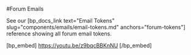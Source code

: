 #Forum Emails

See our [bp_docs_link text="Email Tokens" slug="components/emails/email-tokens.md" anchors="forum-tokens"] reference showing all forum email tokens.

[bp_embed] https://youtu.be/z9bqcBBKnNU  [/bp_embed]